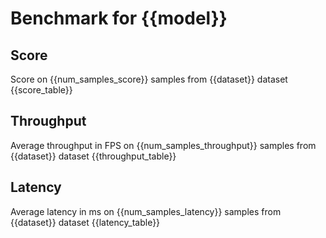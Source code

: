 # Benchmark for {{model}}

## Score

Score on {{num_samples_score}} samples from {{dataset}} dataset
{{score_table}}

## Throughput
Average throughput in FPS on {{num_samples_throughput}} samples from {{dataset}} dataset
{{throughput_table}}

## Latency

Average latency in ms on {{num_samples_latency}} samples from {{dataset}} dataset
{{latency_table}}